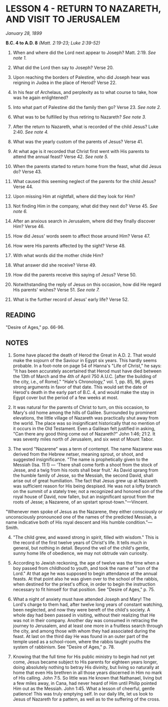 # LESSON 4 - RETURN TO NAZARETH, AND VISIT TO JERUSALEM

*January 28, 1899*

**B.C. 4 to A.D. 8**
*(Matt. 2:19-23; Luke 2:39-52)*

1. When and where did the Lord next appear to Joseph? Matt. 2:19. *See note 1.*

2. What did the Lord then say to Joseph? Verse 20.

3. Upon reaching the borders of Palestine, who did Joseph hear was reigning in Judea in the place of Herod? Verse 22.

4. In his fear of Archelaus, and perplexity as to what course to take, how was he again enlightened?

5. Into what part of Palestine did the family then go? Verse 23. *See note 2.*

6. What was to be fulfilled by thus retiring to Nazareth? *See note 3.*

7. After the return to Nazareth, what is recorded of the child Jesus? Luke 2:40. *See note 4.*

8. What was the yearly custom of the parents of Jesus? Verse 41.

9. At what age is it recorded that Christ first went with His parents to attend the annual feast? Verse 42. *See note 5.*

10. When the parents started to return home from the feast, what did Jesus do? Verse 43.

11. What caused this seeming neglect of the parents for the child Jesus? Verse 44.

12. Upon missing Him at nightfall, where did they look for Him?

13. Not finding Him in the company, what did they next do? Verse 45. *See note 6.*

14. After an anxious search in Jerusalem, where did they finally discover Him? Verse 46.

15. How did Jesus' words seem to affect those around Him? Verse 47.

16. How were His parents affected by the sight? Verse 48.

17. With what words did the mother chide Him?

18. What answer did she receive? Verse 49.

19. How did the parents receive this saying of Jesus? Verse 50.

20. Notwithstanding the reply of Jesus on this occasion, how did He regard His parents' wishes? Verse 51. *See note 7.*

21. What is the further record of Jesus' early life? Verse 52.

## READING

"Desire of Ages," pp. 66-96.

## NOTES

1. Some have placed the death of Herod the Great in A.D. 2. That would make the sojourn of the Saviour in Egypt six years. This hardly seems probable. In a foot-note on page 54 of Hanna's "Life of Christ," he says: "It has been accurately ascertained that Herod must have died between the 13th of March and the 4th of April 750 A.U.C. [after the building of the city, i.e., of Rome]." "Hale's Chronology," vol. 1, pp. 85, 96, gives strong arguments in favor of that date. This would set the date of Herod's death in the early part of B.C. 4, and would make the stay in Egypt cover but the period of a few weeks at most.

2. It was natural for the parents of Christ to turn, on this occasion, to Mary's old home among the hills of Galilee. Surrounded by prominent elevations, the little village of Nazareth was practically shut away from the world. The place was so insignificant historically that no mention of it occurs in the Old Testament. Even a Galilean felt justified in asking, "Can there any good thing come out of Nazareth?" John 1:46; 21:2. It was seventy miles north of Jerusalem, and six west of Mount Tabor.

3. The word "Nazarene" was a term of contempt. The name Nazarene was derived from the Hebrew netser, meaning sprout, or shoot, and suggested insignificance. "The name is prophetically given to the Messiah (Isa. 11:1) — 'There shall come forth a shoot from the stock of Jesse, and a twig from his roots shall bear fruit.' As David sprang from the humble family of Jesse, so the Messiah, the second David, shall arise out of great humiliation. The fact that Jesus grew up at Nazareth was sufficient reason for His being despised. He was not a lofty branch on the summit of a stately tree; not a recognized and honored son of the royal house of David, now fallen, but an insignificant sprout from the roots of Jesse; a Nazarene, of an upstart sprout-town."—Vincent.

"Whenever men spoke of Jesus as the Nazarene, they either consciously or unconsciously pronounced one of the names of the predicted Messiah, a name indicative both of His royal descent and His humble condition."—Smith.

4. "The child grew, and waxed strong in spirit, filled with wisdom." This is the record of the first twelve years of Christ's life. It tells much in general, but nothing in detail. Beyond the veil of the child's gentle, sunny home life of obedience, we may not obtrude vain curiosity.

5. According to Jewish reckoning, the age of twelve was the time when a boy passed from childhood to youth, and took the name of "son of the Lord." At that age he was supposed to begin attendance at the annual feasts. At that point also he was given over to the school of the rabbis, when destined for the priest's office, in order to begin the instruction necessary to fit himself for that position. See "Desire of Ages," p. 75.

6. What a night of anxiety must have attended Joseph and Mary! The Lord's charge to them had, after twelve long years of constant watching, been neglected, and now they were bereft of the child's society. A whole day had been passed in visiting, without their realizing that He was not in their company. Another day was consumed in retracing the journey to Jerusalem, and at least one more in a fruitless search through the city, and among those with whom they had associated during the feast. At last on the third day He was found in an outer part of the temple used as a school-room, where the rabbis taught youths the system of rabbinism. See "Desire of Ages," p. 78.

7. Knowing that the full time for His public ministry to begin had not yet come, Jesus became subject to His parents for eighteen years longer, doing absolutely nothing to betray His divinity, but living so naturally at home that even His brethren in all those years discerned in Him no mark of His calling. John 7:5. So little was He known that Nathanael, living but a few miles away, in Cana, had never heard of Him until Philip pointed Him out as the Messiah. John 1:45. What a lesson of cheerful, gentle patience! This was truly emptying self. In our daily life, let us look to Jesus of Nazareth for a pattern, as well as to the suffering of the cross.